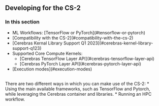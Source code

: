 ## Developing for the CS-2

### In this section
<ul>
  <li>ML Workflows: [TensorFlow or PyTorch](#tensorflow-or-pytorch)</li>
<li>[Compatibility with the CS-2](#compatibility-with-the-cs-2)</li>
<li>[Cerebras Kernal Library Support Q1 2023](#cerebras-kernel-library-support-q123)</li>
<li>Supported Core Compute Kernels:
  <ul>
   <li>[Cerebras TensorFlow Layer API](#cerebras-tensorflow-layer-api)</li>
   <li>[Cerebras PyTorch Layer API](#cerebras-pytorch-layer-api)</li>
  </ul>
  </li>
<li>[Execution modes](#execution-modes)</li>
</ul>

  <br />          
There are two different ways in which you can  make use of the CS-2:  
* Using the main available frameworks, such as TensorFlow and Pytorch, while leveraging the Cerebras container and libraries. 
* Running an HPC workflow.
  
